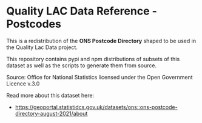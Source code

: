 # Quality LAC Data Reference - Postcodes

This is a redistribution of the **ONS Postcode Directory** shaped 
to be used in the Quality Lac Data project.

This repository contains pypi and npm distributions of
subsets of this dataset as well as the scripts to
generate them from source.

Source: Office for National Statistics licensed under the Open Government Licence v.3.0

Read more about this dataset here:

* https://geoportal.statistidcs.gov.uk/datasets/ons::ons-postcode-directory-august-2021/about